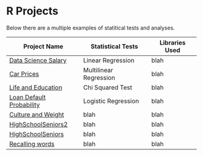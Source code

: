# R Projects
Below there are a multiple examples of statitical tests and analyses.

| Project Name | Statistical Tests | Libraries Used |
| --- | --- | --- |
| <a href="https://tybinning.github.io/rprojects/consulting_project.html"> Data Science Salary </a> | Linear Regression | blah |
| <a href="https://tybinning.github.io/rprojects/CarPrices.html"> Car Prices </a> | Multilinear Regression | blah |
| <a href="https://tybinning.github.io/rprojects/MyChiSquaredTest.html"> Life and Education </a> | Chi Squared Test | blah |
| <a href="https://tybinning.github.io/rprojects/MyLogisticRegression.html"> Loan Default Probability </a> | Logistic Regression | blah |
| <a href="https://tybinning.github.io/rprojects/Food.html"> Culture and Weight </a> | blah | blah |
| <a href="https://tybinning.github.io/rprojects/HighSchoolSeniors2.html"> HighSchoolSeniors2 </a> | blah | blah |
| <a href="https://tybinning.github.io/rprojects/HighSchoolSeniors.html"> HighSchoolSeniors </a> | blah | blah |
| <a href="https://tybinning.github.io/rprojects/RecallingWords.html"> Recalling words </a> | blah | blah |
